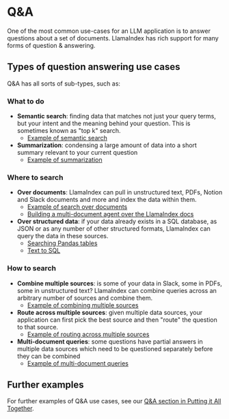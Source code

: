 # Q&A

One of the most common use-cases for an LLM application is to answer questions about a set of documents. LlamaIndex has rich support for many forms of question & answering.

## Types of question answering use cases

Q&A has all sorts of sub-types, such as:

### What to do

- **Semantic search**: finding data that matches not just your query terms, but your intent and the meaning behind your question. This is sometimes known as "top k" search.
  - [Example of semantic search](semantic-search)
- **Summarization**: condensing a large amount of data into a short summary relevant to your current question
  - [Example of summarization](summarization)

### Where to search

- **Over documents**: LlamaIndex can pull in unstructured text, PDFs, Notion and Slack documents and more and index the data within them.
  - [Example of search over documents](combine-multiple-sources)
  - [Building a multi-document agent over the LlamaIndex docs](/docs/examples/agent/multi_document_agents-v1.ipynb)
- **Over structured data**: if your data already exists in a SQL database, as JSON or as any number of other structured formats, LlamaIndex can query the data in these sources.
  - [Searching Pandas tables](/examples/query_engine/pandas_query_engine.md)
  - [Text to SQL](/docs/examples/index_structs/struct_indices/SQLIndexDemo.ipynb)

### How to search

- **Combine multiple sources**: is some of your data in Slack, some in PDFs, some in unstructured text? LlamaIndex can combine queries across an arbitrary number of sources and combine them.
  - [Example of combining multiple sources](combine-multiple-sources)
- **Route across multiple sources**: given multiple data sources, your application can first pick the best source and then "route" the question to that source.
  - [Example of routing across multiple sources](route-across-multiple-sources)
- **Multi-document queries**: some questions have partial answers in multiple data sources which need to be questioned separately before they can be combined
  - [Example of multi-document queries](multi-document-queries)

## Further examples

For further examples of Q&A use cases, see our [Q&A section in Putting it All Together](/docs/understanding/putting_it_all_together/q_and_a.md).
